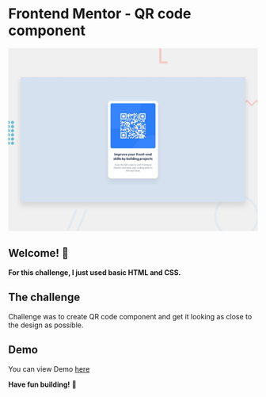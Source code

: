 # Frontend Mentor - QR code component

![Design preview for the QR code component coding challenge](./design/desktop-preview.jpg)

## Welcome! 👋

**For this challenge, I just used basic HTML and CSS.**

## The challenge

Challenge was to create QR code component and get it looking as close to the design as possible.

## Demo

You can view Demo [here](https://pages.github.com/)

**Have fun building!** 🚀
